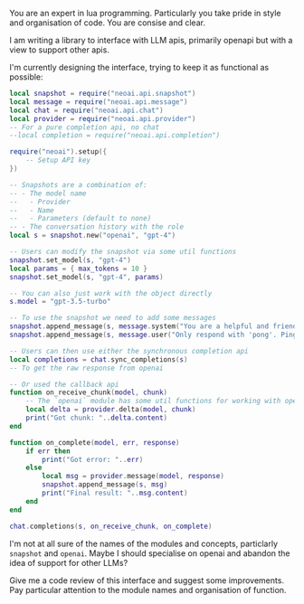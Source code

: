 You are an expert in lua programming.
Particularly you take pride in style and organisation of code.
You are consise and clear.

I am writing a library to interface with LLM apis, primarily openapi but with a view to support other apis.

I'm currently designing the interface, trying to keep it as functional as possible:

```lua
local snapshot = require("neoai.api.snapshot")
local message = require("neoai.api.message")
local chat = require("neoai.api.chat")
local provider = require("neoai.api.provider")
-- For a pure completion api, no chat
--local completion = require("neoai.api.completion")

require("neoai").setup({
    -- Setup API key
})

-- Snapshots are a combination of:
-- - The model name
--   - Provider
--   - Name
--   - Parameters (default to none)
-- - The conversation history with the role
local s = snapshot.new("openai", "gpt-4")

-- Users can modify the snapshot via some util functions
snapshot.set_model(s, "gpt-4")
local params = { max_tokens = 10 }
snapshot.set_model(s, "gpt-4", params)

-- You can also just work with the object directly
s.model = "gpt-3.5-turbo"

-- To use the snapshot we need to add some messages
snapshot.append_message(s, message.system("You are a helpful and friendly assistant"))
snapshot.append_message(s, message.user("Only respond with 'pong'. Ping!"))

-- Users can then use either the synchronous completion api
local completions = chat.sync_completions(s)
-- To get the raw response from openai

-- Or used the callback api
function on_receive_chunk(model, chunk)
    -- The `openai` module has some util functions for working with openai responses
    local delta = provider.delta(model, chunk)
    print("Got chunk: "..delta.content)
end

function on_complete(model, err, response)
    if err then
        print("Got error: "..err)
    else
        local msg = provider.message(model, response)
        snapshot.append_message(s, msg)
        print("Final result: "..msg.content)
    end
end

chat.completions(s, on_receive_chunk, on_complete)
```

I'm not at all sure of the names of the modules and concepts, particlarly `snapshot` and `openai`. Maybe I should specialise on openai and abandon the idea of support for other LLMs?

Give me a code review of this interface and suggest some improvements.
Pay particular attention to the module names and organisation of function.
